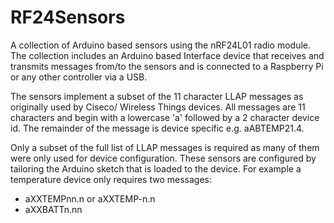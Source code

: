 # RF24Sensors
A collection of Arduino based sensors using the nRF24L01 radio module. The collection includes an Arduino based Interface device that receives and transmits messages from/to the sensors and is connected to a Raspberry Pi or any other controller via a USB.

The sensors implement a subset of the 11 character LLAP messages as originally used by Ciseco/ Wireless Things devices. All messages are 11 characters and begin with a lowercase 'a' followed by a 2 character device id. The remainder of the message is device specific e.g. aABTEMP21.4.

Only a subset of the full list of LLAP messages is required as many of them were only used for device configuration. These sensors are configured by tailoring the Arduino sketch that is loaded to the device. For example a temperature device only requires two messages:
- aXXTEMPnn.n or aXXTEMP-n.n
- aXXBATTn.nn


